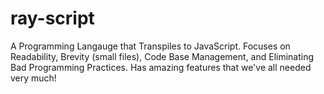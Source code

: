 # ray-script
A Programming Langauge that Transpiles to JavaScript. Focuses on Readability, Brevity (small files), Code Base Management, and Eliminating Bad Programming Practices. Has amazing features that we've all needed very much!
